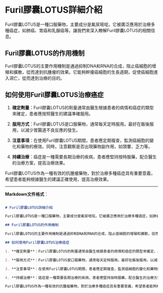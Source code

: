 # Furil膠囊LOTUS詳細介紹
Furil膠囊LOTUS是一種口服藥物，主要成分是氟尿嘧啶。它被廣泛應用於治療多種癌症，如肺癌、胃癌和乳腺癌等。讓我們來深入瞭解Furil膠囊LOTUS的相關信息。
## Furil膠囊LOTUS的作用機制
Furil膠囊LOTUS的主要作用機制是通過抑制DNA和RNA的合成，阻止癌細胞的增殖和擴散，從而達到抗腫瘤的效果。它能夠幹擾癌細胞的生長週期，促使癌細胞進入凋亡，從而達到治療的目的。
## 如何使用Furil膠囊LOTUS治療癌症
1. **確定劑量**：Furil膠囊LOTUS的劑量通常由醫生根據患者的病情和癌症的類型來確定，患者應按照醫生的建議準確服用。
2. **服用方式**：Furil膠囊LOTUS是口服藥物，通常每天定時服用。最好在飯後服用，以減少胃腸道不良反應的發生。
3. **注意事項**：在使用Furil膠囊LOTUS期間，患者應定期複查，監測癌細胞的變化和藥物的療效。同時，注意觀察是否出現藥物副作用，如頭暈、乏力等。
4. **持續治療**：癌症是一種需要長期治療的疾病，患者應堅持按時服藥，配合醫生的治療方案，提高治療效果。
Furil膠囊LOTUS作為一種有效的抗腫瘤藥物，對於治療多種癌症具有重要意義，希望患者能夠根據醫生的建議正確使用，提高治療效果。
---
**Markdown文件格式**：
```markdown
# Furil膠囊LOTUS詳細介紹
Furil膠囊LOTUS是一種口服藥物，主要成分是氟尿嘧啶。它被廣泛應用於治療多種癌症，如肺癌、胃癌和乳腺癌等。讓我們來深入瞭解Furil膠囊LOTUS的相關信息。
## Furil膠囊LOTUS的作用機制
Furil膠囊LOTUS的主要作用機制是通過抑制DNA和RNA的合成，阻止癌細胞的增殖和擴散，從而達到抗腫瘤的效果。它能夠幹擾癌細胞的生長週期，促使癌細胞進入凋亡，從而達到治療的目的。
## 如何使用Furil膠囊LOTUS治療癌症
1. **確定劑量**：Furil膠囊LOTUS的劑量通常由醫生根據患者的病情和癌症的類型來確定，患者應按照醫生的建議準確服用。
2. **服用方式**：Furil膠囊LOTUS是口服藥物，通常每天定時服用。最好在飯後服用，以減少胃腸道不良反應的發生。
3. **注意事項**：在使用Furil膠囊LOTUS期間，患者應定期複查，監測癌細胞的變化和藥物的療效。同時，注意觀察是否出現藥物副作用，如頭暈、乏力等。
4. **持續治療**：癌症是一種需要長期治療的疾病，患者應堅持按時服藥，配合醫生的治療方案，提高治療效果。
Furil膠囊LOTUS作為一種有效的抗腫瘤藥物，對於治療多種癌症具有重要意義，希望患者能夠根據醫生的建議正確使用，提高治療效果。
```